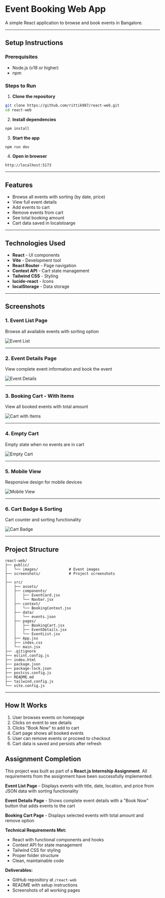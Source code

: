 # Event Booking Web App

A simple React application to browse and book events in Bangalore.

---

## Setup Instructions

### Prerequisites
- Node.js (v18 or higher)
- npm

### Steps to Run

1. **Clone the repository**
```bash
git clone https://github.com/rittik987/react-web.git
cd react-web
```

2. **Install dependencies**
```bash
npm install
```

3. **Start the app**
```bash
npm run dev
```

4. **Open in browser**
```
http://localhost:5173
```

---

## Features

- Browse all events with sorting (by date, price)
- View full event details
- Add events to cart
- Remove events from cart
- See total booking amount
- Cart data saved in localstoarge

---

## Technologies Used

- **React** - UI components
- **Vite** - Development tool
- **React Router** - Page navigation
- **Context API** - Cart state management
- **Tailwind CSS** - Styling
- **lucide-react** - Icons
- **localStorage** - Data storage

---

## Screenshots

### 1. Event List Page
Browse all available events with sorting option

![Event List](./screenshots/1-event-list.png)

---

### 2. Event Details Page
View complete event information and book the event

![Event Details](./screenshots/2-event-details.png)

---

### 3. Booking Cart - With Items
View all booked events with total amount

![Cart with Items](./screenshots/3-cart-items.png)

---

### 4. Empty Cart
Empty state when no events are in cart

![Empty Cart](./screenshots/4-empty-cart.png)

---

### 5. Mobile View
Responsive design for mobile devices

![Mobile View](./screenshots/5-mobile-view.png)

---

### 6. Cart Badge & Sorting
Cart counter and sorting functionality

![Cart Badge](./screenshots/6-cart-badge-sorting.png)

---

## Project Structure

```
react-web/
├── public/
│   └── images/              # Event images
├── screenshots/             # Project screenshots 
│  
├── src/
│   ├── assets/
│   ├── components/
│   │   ├── EventCard.jsx
│   │   └── Navbar.jsx
│   ├── context/
│   │   └── BookingContext.jsx
│   ├── data/
│   │   └── events.json
│   ├── pages/
│   │   ├── BookingCart.jsx
│   │   ├── EventDetails.jsx
│   │   └── EventList.jsx
│   ├── App.jsx
│   ├── index.css
│   └── main.jsx
├── .gitignore
├── eslint.config.js
├── index.html
├── package.json
├── package-lock.json
├── postcss.config.js
├── README.md
├── tailwind.config.js
└── vite.config.js
```

---

## How It Works

1. User browses events on homepage
2. Clicks on event to see details
3. Clicks "Book Now" to add to cart
4. Cart page shows all booked events
5. User can remove events or proceed to checkout
6. Cart data is saved and persists after refresh

## Assignment Completion

This project was built as part of a **React.js Internship Assignment**. All requirements from the assignment have been successfully implemented:

 **Event List Page** - Displays events with title, date, location, and price from JSON data with sorting functionality

 **Event Details Page** - Shows complete event details with a "Book Now" button that adds events to the cart

 **Booking Cart Page** - Displays selected events with total amount and remove option

 **Technical Requirements Met:**
- React with functional components and hooks
- Context API for state management
- Tailwind CSS for styling
- Proper folder structure
- Clean, maintainable code

 **Deliverables:**
- GitHub repository at `/react-web`
- README with setup instructions
- Screenshots of all working pages
